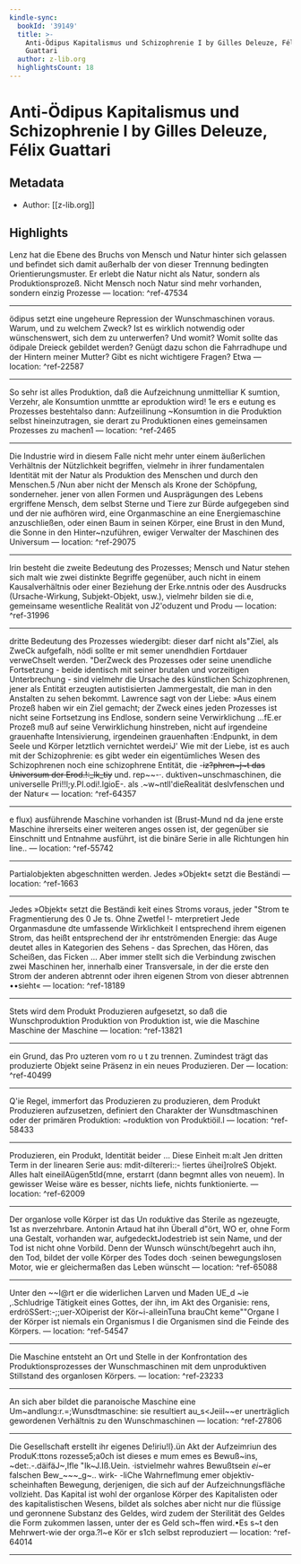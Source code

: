 ```yaml
---
kindle-sync:
  bookId: '39149'
  title: >-
    Anti-Ödipus Kapitalismus und Schizophrenie I by Gilles Deleuze, Félix
    Guattari
  author: z-lib.org
  highlightsCount: 18
---
```

# Anti-Ödipus Kapitalismus und Schizophrenie I by Gilles Deleuze, Félix Guattari
## Metadata
* Author: [[z-lib.org]]

## Highlights
Lenz hat die Ebene des Bruchs von Mensch und Natur hinter sich gelassen und befindet sich damit außerhalb der von dieser Trennung bedingten Orientierungsmuster. Er erlebt die Natur nicht als Natur, sondern als Produktionsprozeß. Nicht Mensch noch Natur sind mehr vorhanden, sondern einzig Prozesse — location: []() ^ref-47534

---
ödipus setzt eine ungeheure Repression der Wunschmaschinen voraus. Warum, und zu welchem Zweck? Ist es wirklich notwendig oder wünschenswert, sich dem zu unterwerfen? Und womit? Womit sollte das ödipale Dreieck gebildet werden? Genügt dazu schon die Fahrradhupe und der Hintern meiner Mutter? Gibt es nicht wichtigere Fragen? Etwa — location: []() ^ref-22587

---
So sehr ist alles Produktion, daß die Aufzeichnung unmittelliar K sumtion, Verzehr, ale Konsumtion unmttte ar eproduktion wird! 1e ers e eutung es Prozesses bestehtalso dann: Aufzeiilinung ~Konsumtion in die Produktion selbst hineinzutragen, sie derart zu Produktionen eines gemeinsamen Prozesses zu machen1 — location: []() ^ref-2465

---
Die Industrie wird in diesem Falle nicht mehr unter einem äußerlichen Verhältnis der Nützlichkeit begriffen, vielmehr in ihrer fundamentalen Identität mit der Natur als Produktion des Menschen und durch den Menschen.5 /Nun aber nicht der Mensch als Krone der Schöpfung, sonderneher. jener von allen Formen und Ausprägungen des Lebens ergriffene Mensch, dem selbst Sterne und Tiere zur Bürde aufgegeben sind und der nie aufhören wird, eine Organmaschine an eine Energiemaschine anzuschließen, oder einen Baum in seinen Körper, eine Brust in den Mund, die Sonne in den Hinter~nzuführen, ewiger Verwalter der Maschinen des Universum — location: []() ^ref-29075

---
lrin besteht die zweite Bedeutung des Prozesses; Mensch und Natur stehen sich malt wie zwei distinkte Begriffe gegenüber, auch nicht in einem Kausalverhältnis oder einer Beziehung der Erke.nntnis oder des Ausdrucks (Ursache-Wirkung, Subjekt-Objekt, usw.), vielmehr bilden sie di.e, gemeinsame wesentliche Realität von J2'oduzent und Produ — location: []() ^ref-31996

---
dritte Bedeutung des Prozesses wiedergibt: dieser darf nicht als"Ziel, als ZweCk aufgefalh, nödi sollte er mit semer unendhdien Fortdauer verweChselt werden. "DerZweck des Prozesses oder seine unendliche Fortsetzung - beide identisch mit seiner brutalen und vorzeitigen Unterbrechung - sind vielmehr die Ursache des künstlichen Schizophrenen, jener als Entität erzeugten autistisierten Jammergestalt, die man in den Anstalten zu sehen bekommt. Lawrence sagt von der Liebe: »Aus einem Prozeß haben wir ein Ziel gemacht; der Zweck eines jeden Prozesses ist nicht seine Fortsetzung ins Endlose, sondern seine Verwirklichung ...fE.er Prozeß muß auf seine Verwirklichung hinstreben, nicht auf irgendeine grauenhafte Intensivierung, irgendeinen grauenhaften :Endpunkt, in dem Seele und Körper letztlich vernichtet werdeiJ' Wie mit der Liebe, ist es auch mit der Schizophrenie: es gibt weder ein eigentümliches Wesen des Schizophrenen noch eine schizophrene Entität, die -~~iz?phren~j~t das Universum der Erod.!:_lk_tiy~~ und. rep~~-·. duktiven~unschmaschinen, die universelle Pri!!l;y.PI.odi!.lgioE-. als .~w~ntll'dieRealität deslvfenschen und der Natur« — location: []() ^ref-64357

---
e flux) ausführende Maschine vorhanden ist (Brust-Mund nd da jene erste Maschine ihrerseits einer weiteren anges ossen ist, der gegenüber sie Einschnitt und Entnahme ausführt, ist die binäre Serie in alle Richtungen hin line.. — location: []() ^ref-55742

---
Partialobjekten abgeschnitten werden. Jedes »Objekt« setzt die Beständi — location: []() ^ref-1663

---
Jedes »Objekt« setzt die Beständi keit eines Stroms voraus, jeder "Strom te Fragmentierung des 0 Je ts. Ohne Zwetfel !- mterpretiert Jede Organmasdune dte umfassende Wirklichkeit I entsprechend ihrem eigenen Strom, das heißt entsprechend der ihr entströmenden Energie: das Auge deutet alles in Kategorien des Sehens - das Sprechen, das Hören, das Scheißen, das Ficken ... Aber immer stellt sich die Verbindung zwischen zwei Maschinen her, innerhalb einer Transversale, in der die erste den Strom der anderen abtrennt oder ihren eigenen Strom von dieser abtrennen ••sieht« — location: []() ^ref-18189

---
Stets wird dem Produkt Produzieren aufgesetzt, so daß die Wunschproduktion Produktion von Produktion ist, wie die Maschine Maschine der Maschine — location: []() ^ref-13821

---
ein Grund, das Pro uzteren vom ro u t zu trennen. Zumindest trägt das produzierte Objekt seine Präsenz in ein neues Produzieren. Der — location: []() ^ref-40499

---
Q'ie Regel, immerfort das Produzieren zu produzieren, dem Produkt Produzieren aufzusetzen, definiert den Charakter der Wunsdtmaschinen oder der primären Produktion: ~roduktion von Produktiöil.l — location: []() ^ref-58433

---
Produzieren, ein Produkt, Identität beider ... Diese Einheit m:alt Jen dritten Term in der linearen Serie aus: mdit-diltereri::- !iertes ühei]rolreS Objekt. Alles halt eineilAügen5tld{mne, erstarrt (dann begmnt alles von neuem). In gewisser Weise wäre es besser, nichts liefe, nichts funktionierte. — location: []() ^ref-62009

---
Der organlose volle Körper ist das Un roduktive das Sterile as ngezeugte, 1st as nverzehrbare. Antonin Artaud hat ihn Überall d"ört, WO er, ohne Form una Gestalt, vorhanden war, aufgedecktJodestrieb ist sein Name, und der Tod ist nicht ohne Vorbild. Denn der Wunsch wünscht/begehrt auch ihn, den Tod, bildet der volle Körper des Todes doch ·seinen bewegungslosen Motor, wie er gleichermaßen das Leben wünscht — location: []() ^ref-65088

---
Unter den ~~I@rt er die widerlichen Larven und Maden UE_d ~ie ,.Schludrige Tätigkeit eines Gottes, der ihn, im Akt des Organisie: rens, erdröSSert:-;;uer-XOiperist der Kör~i-alleinTuna brauCht keme""Organe I der Körper ist niemals ein Organismus I die Organismen sind die Feinde des Körpers. — location: []() ^ref-54547

---
Die Maschine entsteht an Ort und Stelle in der Konfrontation des Produktionsprozesses der Wunschmaschinen mit dem unproduktiven Stillstand des organlosen Körpers. — location: []() ^ref-23233

---
An sich aber bildet die paranoische Maschine eine Um~andlung:r.=;Wunsdtmaschine: sie resultiert au_s<Jeiil~~er unerträglich gewordenen Verhältnis zu den Wunschmaschinen — location: []() ^ref-27806

---
Die Gesellschaft erstellt ihr eigenes De!iriu!l}.ün Akt der Aufzeimriun des ProduK:ttons rozesse5;a0ch ist dieses e mum emes es Bewuß~ins, ~det:.-.däifäJ~,lfle "Ik~J.Iß.Uein. ·istvielmehr wahres Bewußtsein _ei_~er falschen Bew_~~~_g~.. wirk- -liChe Wahrneflmung emer objektiv-scheinhaften Bewegung, derjenigen, die sich auf der Aufzeichnungsfläche vollzieht. Das Kapital ist wohl der organlose Körper des Kapitalisten oder des kapitalistischen Wesens, bildet als solches aber nicht nur die flüssige und geronnene Substanz des Geldes, wird zudem der Sterilität des Geldes die Form zukommen lassen, unter der es Geld sch~ffen wird.•Es s~t den Mehrwert-wie der orga.?l~e Kör er s1ch selbst reproduziert — location: []() ^ref-64014

---
